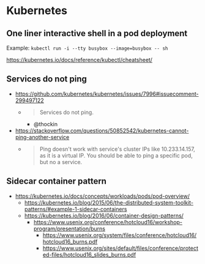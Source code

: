 
# Kubernetes

## One liner interactive shell in a pod deployment

Example: `kubectl run -i --tty busybox --image=busybox -- sh`

https://kubernetes.io/docs/reference/kubectl/cheatsheet/

## Services do not ping
- https://github.com/kubernetes/kubernetes/issues/7996#issuecomment-299497122
  - > Services do not ping.
    - @thockin
- https://stackoverflow.com/questions/50852542/kubernetes-cannot-ping-another-service
  - > Ping doesn't work with service's cluster IPs like 10.233.14.157, as it is a virtual IP. You should be able to ping a specific pod, but no a service.

## Sidecar container pattern

- https://kubernetes.io/docs/concepts/workloads/pods/pod-overview/
  - https://kubernetes.io/blog/2015/06/the-distributed-system-toolkit-patterns/#example-1-sidecar-containers
  - https://kubernetes.io/blog/2016/06/container-design-patterns/
    - https://www.usenix.org/conference/hotcloud16/workshop-program/presentation/burns
      - https://www.usenix.org/system/files/conference/hotcloud16/hotcloud16_burns.pdf
      - https://www.usenix.org/sites/default/files/conference/protected-files/hotcloud16_slides_burns.pdf

